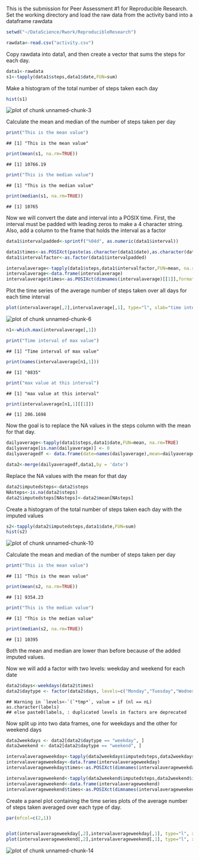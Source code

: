 This is the submission for Peer Assessment #1 for Reproducible Research. Set the working directory and load the raw data from the activity band into a dataframe rawdata


```r
setwd("~/DataScience/Rwork/ReproducibleResearch")

rawdata<-read.csv("activity.csv")
```

Copy rawdata into data1, and then create a vector that sums the steps for each day.

```r
data1<-rawdata
s1<-tapply(data1$steps,data1$date,FUN=sum)
```

Make a histogram of the total number of steps taken each day

```r
hist(s1)
```

![plot of chunk unnamed-chunk-3](figure/unnamed-chunk-3-1.png) 


Calculate the mean and median of the number of steps taken per day

```r
print("This is the mean value")
```

```
## [1] "This is the mean value"
```

```r
print(mean(s1, na.rm=TRUE))
```

```
## [1] 10766.19
```

```r
print("This is the median value")
```

```
## [1] "This is the median value"
```

```r
print(median(s1, na.rm=TRUE))
```

```
## [1] 10765
```

Now we will convert the date and interval into a POSIX time.  First, the interval must be 
padded with leading zeros to make a 4 character string. Also, add a column to the frame that holds the interval as a factor


```r
data1$intervalpadded<-sprintf("%04d", as.numeric(data1$interval))

data1$times<-as.POSIXct(paste(as.character(data1$date),as.character(data1$intervalpadded)), format = "%Y-%m-%d %H%M")
data1$intervalfactor<-as.factor(data1$intervalpadded)

intervalaverage<-tapply(data1$steps,data1$intervalfactor,FUN=mean, na.rm=TRUE)
intervalaverage<-data.frame(intervalaverage)
intervalaverage$times<-as.POSIXct(dimnames(intervalaverage)[[1]],format = "%H%M")
```
Plot the time series of the average number of steps taken over all days for each time interval


```r
plot(intervalaverage[,2],intervalaverage[,1], type="l", xlab="time interval", ylab="Average number of steps")
```

![plot of chunk unnamed-chunk-6](figure/unnamed-chunk-6-1.png) 


```r
n1<-which.max(intervalaverage[,1])

print("Time interval of max value")
```

```
## [1] "Time interval of max value"
```

```r
print(names(intervalaverage[n1,1]))
```

```
## [1] "0835"
```

```r
print("max value at this interval")
```

```
## [1] "max value at this interval"
```

```r
print(intervalaverage[n1,1][[1]])
```

```
## [1] 206.1698
```


Now the goal is to replace the NA values in the steps column with the mean for that day.


```r
dailyaverage<-tapply(data1$steps,data1$date,FUN=mean, na.rm=TRUE)
dailyaverage[is.nan(dailyaverage)] <- 0
dailyaveragedf <- data.frame(date=names(dailyaverage),mean=dailyaverage)

data2<-merge(dailyaveragedf,data1,by = 'date')
```

Replace the NA values with the mean for that day


```r
data2$imputedsteps<-data2$steps
NAsteps<-is.na(data2$steps)
data2$imputedsteps[NAsteps]<-data2$mean[NAsteps]
```

Create a histogram of the total number of steps taken each day with the imputed values


```r
s2<-tapply(data2$imputedsteps,data1$date,FUN=sum)
hist(s2)
```

![plot of chunk unnamed-chunk-10](figure/unnamed-chunk-10-1.png) 

Calculate the mean and median of the number of steps taken per day


```r
print("This is the mean value")
```

```
## [1] "This is the mean value"
```

```r
print(mean(s2, na.rm=TRUE))
```

```
## [1] 9354.23
```

```r
print("This is the median value")
```

```
## [1] "This is the median value"
```

```r
print(median(s2, na.rm=TRUE))
```

```
## [1] 10395
```

Both the mean and median are lower than before because of the added imputed values.

Now we will add a factor with two levels: weekday and weekend for each date


```r
data2$days<-weekdays(data2$times)
data2$daytype <- factor(data2$days, levels=c("Monday","Tuesday","Wednesday","Thursday","Friday","Saturday","Sunday"), labels=c("weekday","weekday","weekday","weekday","weekday","weekend", "weekend"))
```

```
## Warning in `levels<-`(`*tmp*`, value = if (nl == nL) as.character(labels)
## else paste0(labels, : duplicated levels in factors are deprecated
```

Now split up into two data frames, one for weekdays and the other for weekend days


```r
data2weekdays <- data2[data2$daytype == "weekday", ]
data2weekend <- data2[data2$daytype == "weekend", ]

intervalaverageweekday<-tapply(data2weekdays$imputedsteps,data2weekdays$intervalfactor,FUN=mean, na.rm=TRUE)
intervalaverageweekday<-data.frame(intervalaverageweekday)
intervalaverageweekday$times<-as.POSIXct(dimnames(intervalaverageweekday)[[1]],format = "%H%M")

intervalaverageweekend<-tapply(data2weekend$imputedsteps,data2weekend$intervalfactor,FUN=mean, na.rm=TRUE)
intervalaverageweekend<-data.frame(intervalaverageweekend)
intervalaverageweekend$times<-as.POSIXct(dimnames(intervalaverageweekend)[[1]],format = "%H%M")
```

Create a panel plot containing the time series plots of the average number of steps taken averaged over each type of day.

```r
par(mfcol=c(2,1))


plot(intervalaverageweekday[,2],intervalaverageweekday[,1], type="l", xlab="time interval", ylab="Average number of steps taken on Weekdays")
plot(intervalaverageweekend[,2],intervalaverageweekend[,1], type="l", xlab="time interval", ylab="Average number of steps taken on Weekends")
```

![plot of chunk unnamed-chunk-14](figure/unnamed-chunk-14-1.png) 

